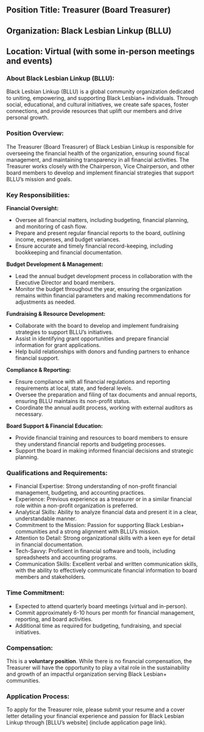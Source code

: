 ## Position Title: Treasurer (Board Treasurer)

## Organization: Black Lesbian Linkup (BLLU)

## Location: Virtual (with some in-person meetings and events)

### About Black Lesbian Linkup (BLLU):

Black Lesbian Linkup (BLLU) is a global community organization dedicated to uniting, empowering, and supporting Black Lesbian+ individuals. Through social, educational, and cultural initiatives, we create safe spaces, foster connections, and provide resources that uplift our members and drive personal growth.

### Position Overview:

The Treasurer (Board Treasurer) of Black Lesbian Linkup is responsible for overseeing the financial health of the organization, ensuring sound fiscal management, and maintaining transparency in all financial activities. The Treasurer works closely with the Chairperson, Vice Chairperson, and other board members to develop and implement financial strategies that support BLLU’s mission and goals.

### Key Responsibilities:

**Financial Oversight:**

* Oversee all financial matters, including budgeting, financial planning, and monitoring of cash flow.
* Prepare and present regular financial reports to the board, outlining income, expenses, and budget variances.
* Ensure accurate and timely financial record-keeping, including bookkeeping and financial documentation.

**Budget Development & Management:**

* Lead the annual budget development process in collaboration with the Executive Director and board members.
* Monitor the budget throughout the year, ensuring the organization remains within financial parameters and making recommendations for adjustments as needed.

**Fundraising & Resource Development:**

* Collaborate with the board to develop and implement fundraising strategies to support BLLU’s initiatives.
* Assist in identifying grant opportunities and prepare financial information for grant applications.
* Help build relationships with donors and funding partners to enhance financial support.

**Compliance & Reporting:**

* Ensure compliance with all financial regulations and reporting requirements at local, state, and federal levels.
* Oversee the preparation and filing of tax documents and annual reports, ensuring BLLU maintains its non-profit status.
* Coordinate the annual audit process, working with external auditors as necessary.

**Board Support & Financial Education:**

* Provide financial training and resources to board members to ensure they understand financial reports and budgeting processes.
* Support the board in making informed financial decisions and strategic planning.

### Qualifications and Requirements:

* Financial Expertise: Strong understanding of non-profit financial management, budgeting, and accounting practices.
* Experience: Previous experience as a treasurer or in a similar financial role within a non-profit organization is preferred.
* Analytical Skills: Ability to analyze financial data and present it in a clear, understandable manner.
* Commitment to the Mission: Passion for supporting Black Lesbian+ communities and a strong alignment with BLLU’s mission.
* Attention to Detail: Strong organizational skills with a keen eye for detail in financial documentation.
* Tech-Savvy: Proficient in financial software and tools, including spreadsheets and accounting programs.
* Communication Skills: Excellent verbal and written communication skills, with the ability to effectively communicate financial information to board members and stakeholders.

### Time Commitment:

* Expected to attend quarterly board meetings (virtual and in-person).
* Commit approximately 6-10 hours per month for financial management, reporting, and board activities.
* Additional time as required for budgeting, fundraising, and special initiatives.

### Compensation:

This is a **voluntary position**. While there is no financial compensation, the Treasurer will have the opportunity to play a vital role in the sustainability and growth of an impactful organization serving Black Lesbian+ communities.

### Application Process:

To apply for the Treasurer role, please submit your resume and a cover letter detailing your financial experience and passion for Black Lesbian Linkup through [BLLU’s website] (include application page link).
